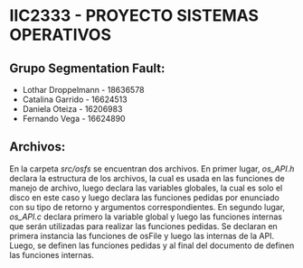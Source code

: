 # IIC2333 - PROYECTO SISTEMAS OPERATIVOS

## Grupo Segmentation Fault:
* Lothar Droppelmann - 18636578
* Catalina Garrido - 16624513
* Daniela Oteiza - 16206983
* Fernando Vega - 16624890

## Archivos:
En la carpeta *src/osfs* se encuentran dos archivos. En primer lugar, *os_API.h* declara la estructura de los archivos, la cual es usada en las funciones de manejo de archivo, luego declara las variables globales, la cual es solo el disco en este caso y luego declara las funciones pedidas por enunciado con su tipo de retorno y argumentos correspondientes. En segundo lugar, *os_API.c* declara primero la variable global y luego las funciones internas que serán utilizadas para realizar las funciones pedidas. Se declaran en primera instancia las funciones de osFile y luego las internas de la API. Luego, se definen las funciones pedidas y al final del documento de definen las funciones internas. 
